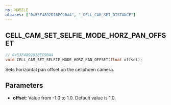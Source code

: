 ```yaml
---
ns: MOBILE
aliases: ["0x53F4892D18EC90A4", "_CELL_CAM_SET_DISTANCE"]
---
```

## CELL_CAM_SET_SELFIE_MODE_HORZ_PAN_OFFSET

```c
// 0x53F4892D18EC90A4
void CELL_CAM_SET_SELFIE_MODE_HORZ_PAN_OFFSET(float offset);
```

Sets horizontal pan offset on the cellphoen camera.

## Parameters
* **offset**: Value from -1.0 to 1.0. Default value is 1.0.

